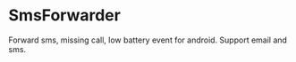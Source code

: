 SmsForwarder
============

Forward sms, missing call, low battery event for android. Support email and sms.
